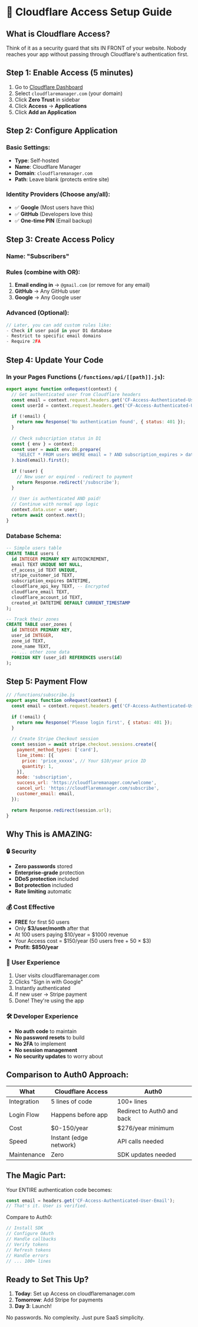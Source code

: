 # 🚀 Cloudflare Access Setup Guide

## What is Cloudflare Access?

Think of it as a security guard that sits IN FRONT of your website. Nobody reaches your app without passing through Cloudflare's authentication first.

## Step 1: Enable Access (5 minutes)

1. Go to [Cloudflare Dashboard](https://dash.cloudflare.com)
2. Select `cloudflaremanager.com` (your domain)
3. Click **Zero Trust** in sidebar
4. Click **Access** → **Applications**
5. Click **Add an Application**

## Step 2: Configure Application

### Basic Settings:
- **Type**: Self-hosted
- **Name**: Cloudflare Manager
- **Domain**: `cloudflaremanager.com`
- **Path**: Leave blank (protects entire site)

### Identity Providers (Choose any/all):
- ✅ **Google** (Most users have this)
- ✅ **GitHub** (Developers love this)
- ✅ **One-time PIN** (Email backup)

## Step 3: Create Access Policy

### Name: "Subscribers"

### Rules (combine with OR):
1. **Email ending in** → `@gmail.com` (or remove for any email)
2. **GitHub** → Any GitHub user
3. **Google** → Any Google user

### Advanced (Optional):
```javascript
// Later, you can add custom rules like:
- Check if user paid in your D1 database
- Restrict to specific email domains
- Require 2FA
```

## Step 4: Update Your Code

### In your Pages Functions (`/functions/api/[[path]].js`):

```javascript
export async function onRequest(context) {
  // Get authenticated user from Cloudflare headers
  const email = context.request.headers.get('CF-Access-Authenticated-User-Email');
  const userId = context.request.headers.get('CF-Access-Authenticated-User-Id');
  
  if (!email) {
    return new Response('No authentication found', { status: 401 });
  }
  
  // Check subscription status in D1
  const { env } = context;
  const user = await env.DB.prepare(
    'SELECT * FROM users WHERE email = ? AND subscription_expires > datetime("now")'
  ).bind(email).first();
  
  if (!user) {
    // New user or expired - redirect to payment
    return Response.redirect('/subscribe');
  }
  
  // User is authenticated AND paid!
  // Continue with normal app logic
  context.data.user = user;
  return await context.next();
}
```

### Database Schema:

```sql
-- Simple users table
CREATE TABLE users (
  id INTEGER PRIMARY KEY AUTOINCREMENT,
  email TEXT UNIQUE NOT NULL,
  cf_access_id TEXT UNIQUE,
  stripe_customer_id TEXT,
  subscription_expires DATETIME,
  cloudflare_api_key TEXT, -- Encrypted
  cloudflare_email TEXT,
  cloudflare_account_id TEXT,
  created_at DATETIME DEFAULT CURRENT_TIMESTAMP
);

-- Track their zones
CREATE TABLE user_zones (
  id INTEGER PRIMARY KEY,
  user_id INTEGER,
  zone_id TEXT,
  zone_name TEXT,
  -- ... other zone data
  FOREIGN KEY (user_id) REFERENCES users(id)
);
```

## Step 5: Payment Flow

```javascript
// /functions/subscribe.js
export async function onRequest(context) {
  const email = context.request.headers.get('CF-Access-Authenticated-User-Email');
  
  if (!email) {
    return new Response('Please login first', { status: 401 });
  }
  
  // Create Stripe Checkout session
  const session = await stripe.checkout.sessions.create({
    payment_method_types: ['card'],
    line_items: [{
      price: 'price_xxxxx', // Your $10/year price ID
      quantity: 1,
    }],
    mode: 'subscription',
    success_url: 'https://cloudflaremanager.com/welcome',
    cancel_url: 'https://cloudflaremanager.com/subscribe',
    customer_email: email,
  });
  
  return Response.redirect(session.url);
}
```

## Why This is AMAZING:

### 🔒 **Security**
- **Zero passwords** stored
- **Enterprise-grade** protection
- **DDoS protection** included
- **Bot protection** included
- **Rate limiting** automatic

### 💰 **Cost Effective**
- **FREE** for first 50 users
- Only **$3/user/month** after that
- At 100 users paying $10/year = $1000 revenue
- Your Access cost = $150/year (50 users free + 50 × $3)
- **Profit: $850/year**

### 🚀 **User Experience**
1. User visits cloudflaremanager.com
2. Clicks "Sign in with Google"
3. Instantly authenticated
4. If new user → Stripe payment
5. Done! They're using the app

### 🛠️ **Developer Experience**
- **No auth code** to maintain
- **No password resets** to build
- **No 2FA** to implement
- **No session management**
- **No security updates** to worry about

## Comparison to Auth0 Approach:

| What | **Cloudflare Access** | **Auth0** |
|------|---------------------|-----------|
| Integration | 5 lines of code | 100+ lines |
| Login Flow | Happens before app | Redirect to Auth0 and back |
| Cost | $0-150/year | $276/year minimum |
| Speed | Instant (edge network) | API calls needed |
| Maintenance | Zero | SDK updates needed |

## The Magic Part:

Your ENTIRE authentication code becomes:
```javascript
const email = headers.get('CF-Access-Authenticated-User-Email');
// That's it. User is verified.
```

Compare to Auth0:
```javascript
// Install SDK
// Configure OAuth
// Handle callbacks  
// Verify tokens
// Refresh tokens
// Handle errors
// ... 100+ lines
```

## Ready to Set This Up?

1. **Today**: Set up Access on cloudflaremanager.com
2. **Tomorrow**: Add Stripe for payments
3. **Day 3**: Launch!

No passwords. No complexity. Just pure SaaS simplicity.